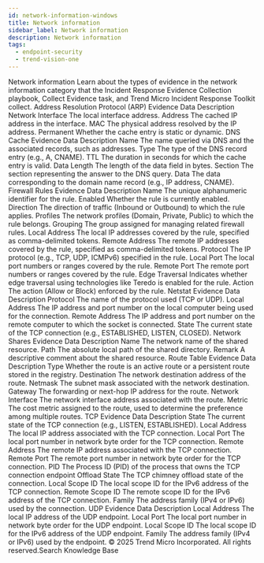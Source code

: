 ```yaml
---
id: network-information-windows
title: Network information
sidebar_label: Network information
description: Network information
tags:
  - endpoint-security
  - trend-vision-one
---
```


 Network information Learn about the types of evidence in the network information category that the Incident Response Evidence Collection playbook, Collect Evidence task, and Trend Micro Incident Response Toolkit collect. Address Resolution Protocol (ARP) Evidence Data Description Network Interface The local interface address. Address The cached IP address in the interface. MAC The physical address resolved by the IP address. Permanent Whether the cache entry is static or dynamic. DNS Cache Evidence Data Description Name The name queried via DNS and the associated records, such as addresses. Type The type of the DNS record entry (e.g., A, CNAME). TTL The duration in seconds for which the cache entry is valid. Data Length The length of the data field in bytes. Section The section representing the answer to the DNS query. Data The data corresponding to the domain name record (e.g., IP address, CNAME). Firewall Rules Evidence Data Description Name The unique alphanumeric identifier for the rule. Enabled Whether the rule is currently enabled. Direction The direction of traffic (Inbound or Outbound) to which the rule applies. Profiles The network profiles (Domain, Private, Public) to which the rule belongs. Grouping The group assigned for managing related firewall rules. Local Address The local IP addresses covered by the rule, specified as comma-delimited tokens. Remote Address The remote IP addresses covered by the rule, specified as comma-delimited tokens. Protocol The IP protocol (e.g., TCP, UDP, ICMPv6) specified in the rule. Local Port The local port numbers or ranges covered by the rule. Remote Port The remote port numbers or ranges covered by the rule. Edge Traversal Indicates whether edge traversal using technologies like Teredo is enabled for the rule. Action The action (Allow or Block) enforced by the rule. Netstat Evidence Data Description Protocol The name of the protocol used (TCP or UDP). Local Address The IP address and port number on the local computer being used for the connection. Remote Address The IP address and port number on the remote computer to which the socket is connected. State The current state of the TCP connection (e.g., ESTABLISHED, LISTEN, CLOSED). Network Shares Evidence Data Description Name The network name of the shared resource. Path The absolute local path of the shared directory. Remark A descriptive comment about the shared resource. Route Table Evidence Data Description Type Whether the route is an active route or a persistent route stored in the registry. Destination The network destination address of the route. Netmask The subnet mask associated with the network destination. Gateway The forwarding or next-hop IP address for the route. Network Interface The network interface address associated with the route. Metric The cost metric assigned to the route, used to determine the preference among multiple routes. TCP Evidence Data Description State The current state of the TCP connection (e.g., LISTEN, ESTABLISHED). Local Address The local IP address associated with the TCP connection. Local Port The local port number in network byte order for the TCP connection. Remote Address The remote IP address associated with the TCP connection. Remote Port The remote port number in network byte order for the TCP connection. PID The Process ID (PID) of the process that owns the TCP connection endpoint Offload State The TCP chimney offload state of the connection. Local Scope ID The local scope ID for the IPv6 address of the TCP connection. Remote Scope ID The remote scope ID for the IPv6 address of the TCP connection. Family The address family (IPv4 or IPv6) used by the connection. UDP Evidence Data Description Local Address The local IP address of the UDP endpoint. Local Port The local port number in network byte order for the UDP endpoint. Local Scope ID The local scope ID for the IPv6 address of the UDP endpoint. Family The address family (IPv4 or IPv6) used by the endpoint. © 2025 Trend Micro Incorporated. All rights reserved.Search Knowledge Base